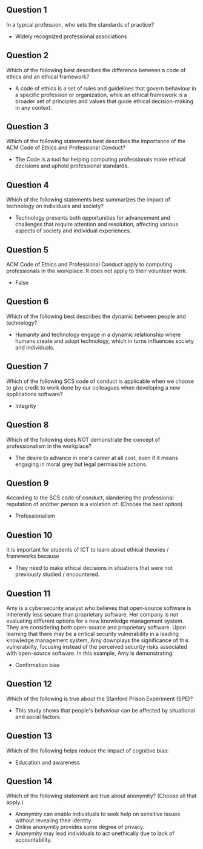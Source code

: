 ## Question 1
In a typical profession, who sets the standards of practice?
- Widely recognized professional associations

## Question 2
Which of the following best describes the difference between a code of ethics and an ethical framework?
- A code of ethics is a set of rules and guidelines that govern behaviour in a specific profession or organization, while an ethical framework is a broader set of principles and values that guide ethical decision-making in any context.

## Question 3
Which of the following statements best describes the importance of the ACM Code of Ethics and Professional Conduct?
- The Code is a tool for helping computing professionals make ethical decisions and uphold professional standards.

## Question 4
Which of the following statements best summarizes the impact of technology on individuals and society?
- Technology presents both opportunities for advancement and challenges that require attention and resolution, affecting various aspects of society and individual experiences.

## Question 5
ACM Code of Ethics and Professional Conduct apply to computing professionals in the workplace. It does not apply to their volunteer work.
- False

## Question 6
Which of the following best describes the dynamic between people and technology?
- Humanity and technology engage in a dynamic relationship where humans create and adopt technology, which in turns influences society and individuals. 

## Question 7
Which of the following SCS code of conduct is applicable when we choose to give credit to work done by our colleagues when developing a new applications software?
- Integrity

## Question 8
Which of the following does NOT demonstrate the concept of professionalism in the workplace?
- The desire to advance in one's career at all cost, even if it means engaging in moral grey but legal permissible actions.

## Question 9
According to the SCS code of conduct, slandering the professional reputation of another person is a violation of: (Choose the best option)
- Professionalism

## Question 10
It is important for students of ICT to learn about ethical theories / frameworks because
- They need to make ethical decisions in situations that were not previously studied / encountered.

## Question 11
Amy is a cybersecurity analyst who believes that open-source software is inherently less secure than proprietary software. Her company is not evaluating different options for a new knowledge management system. They are considering both open-source and proprietary software. Upon learning that there may be a critical security vulnerability in a leading knowledge management system, Amy downplays the significance of this vulnerability, focusing instead of the perceived security risks associated with open-source software. In this example, Amy is demonstrating:
- Confirmation bias

## Question 12
Which of the following is true about the Stanford Prison Experiment (SPE)?
- This study shows that people's behaviour can be affected by situational and social factors.

## Question 13
Which of the following helps reduce the impact of cognitive bias:
- Education and awareness

## Question 14
Which of the following statement are true about anonymity? (Choose all that apply.)
- Anonymity can enable individuals to seek help on sensitive issues without revealing their identity.
- Online anonymity provides some degree of privacy.
- Anonymity may lead individuals to act unethically due to lack of accountability.